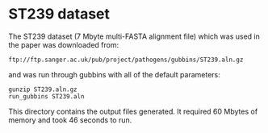 # ST239 dataset
The ST239 dataset (7 Mbyte multi-FASTA alignment file) which was used in the paper was downloaded from:
```
ftp://ftp.sanger.ac.uk/pub/project/pathogens/gubbins/ST239.aln.gz
```
and was run through gubbins with all of the default parameters:
```
gunzip ST239.aln.gz
run_gubbins ST239.aln
```

This directory contains the output files generated.
It required 60 Mbytes of memory and took 46 seconds to run.
